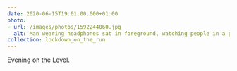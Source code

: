 ```yaml
---
date: 2020-06-15T19:01:00.000+01:00
photo:
- url: /images/photos/1592244060.jpg
  alt: Man wearing headphones sat in foreground, watching people in a park.
collection: lockdown_on_the_run
---
```

Evening on the Level.

